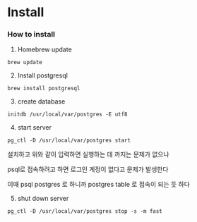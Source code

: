 # Install

### How to install 

1. Homebrew update

~~~
brew update
~~~

2. Install postgresql

~~~
brew install postgresql
~~~

3. create database

~~~
initdb /usr/local/var/postgres -E utf8
~~~

4. start server

~~~shell
pg_ctl -D /usr/local/var/postgres start
~~~

설치하고 위와 같이 입력하면 실행하는 데 까지는 문제가 없으나

psql로 접속하려고 하면 로그인 계정이 없다고 문제가 발생한다

이때 psql postgres 로 하니까 postgres table 로 접속이 되는 듯 하다

5. shut down server

~~~
pg_ctl -D /usr/local/var/postgres stop -s -m fast
~~~
